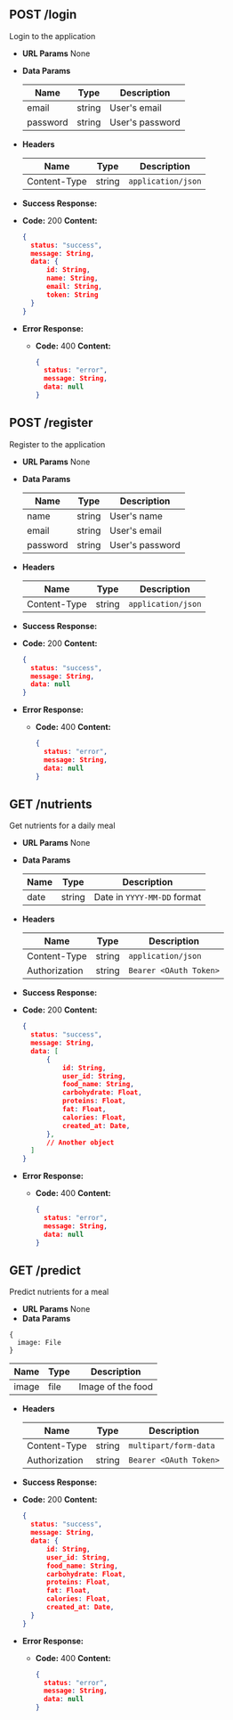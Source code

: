 **POST /login**
----
Login to the application

* **URL Params**
  None
* **Data Params**

  | Name           | Type   | Description                        |
    |----------------|--------|------------------------------------|
  | email          | string | User's email                       |
  | password       | string | User's password                    |
* **Headers**

  | Name           | Type   | Description                        |
    |----------------|--------|------------------------------------|
  | Content-Type   | string | `application/json`                 |
* **Success Response:**
* **Code:** 200
  **Content:**
  ```json
  {
    status: "success",
    message: String,
    data: {
        id: String,
        name: String,
        email: String,
        token: String
    }
  }
  ```
* **Error Response:**
    * **Code:** 400
      **Content:**
      ```json
      {
        status: "error",
        message: String,
        data: null
      }
      ```

**POST /register**
----
Register to the application

* **URL Params**
  None
* **Data Params**

  | Name           | Type   | Description                        |
    |----------------|--------|------------------------------------|
  | name           | string | User's name                        |
  | email          | string | User's email                       |
  | password       | string | User's password                    |
* **Headers**

  | Name           | Type   | Description                        |
    |----------------|--------|------------------------------------|
  | Content-Type   | string | `application/json`                 |
* **Success Response:**
* **Code:** 200
  **Content:**
  ```json
  {
    status: "success",
    message: String,
    data: null
  }
  ```
* **Error Response:**
    * **Code:** 400
      **Content:**
      ```json
      {
        status: "error",
        message: String,
        data: null
      }
      ```

**GET /nutrients**
----
Get nutrients for a daily meal

* **URL Params**
  None
* **Data Params**

  | Name           | Type   | Description                        |
    |----------------|--------|------------------------------------|
  | date           | string | Date in `YYYY-MM-DD` format        |
* **Headers**

  | Name           | Type   | Description                        |
    |----------------|--------|------------------------------------|
  | Content-Type   | string | `application/json`                 |
  | Authorization  | string | `Bearer <OAuth Token>`             |
* **Success Response:**
* **Code:** 200
  **Content:**
  ```json
  {
    status: "success",
    message: String,
    data: [
        {
            id: String,
            user_id: String,
            food_name: String,
            carbohydrate: Float,
            proteins: Float,
            fat: Float,
            calories: Float,
            created_at: Date,
        },
        // Another object
    ]
  }
  ```
* **Error Response:**
    * **Code:** 400
      **Content:**
      ```json
      {
        status: "error",
        message: String,
        data: null
      }
      ```

**GET /predict**
----
Predict nutrients for a meal

* **URL Params**
  None
* **Data Params**

```
{
  image: File
}
```

| Name  | Type | Description       |
  |-------|------|-------------------|
| image | file | Image of the food |

* **Headers**

  | Name           | Type   | Description                        |
    |----------------|--------|------------------------------------|
  | Content-Type   | string | `multipart/form-data`              |
  | Authorization  | string | `Bearer <OAuth Token>`             |
* **Success Response:**
* **Code:** 200
  **Content:**
  ```json
  {
    status: "success",
    message: String,
    data: {
        id: String,
        user_id: String,
        food_name: String,
        carbohydrate: Float,
        proteins: Float,
        fat: Float,
        calories: Float,
        created_at: Date,
    }
  }
  ```
* **Error Response:**
    * **Code:** 400
      **Content:**
      ```json
      {
        status: "error",
        message: String,
        data: null
      }
      ```

